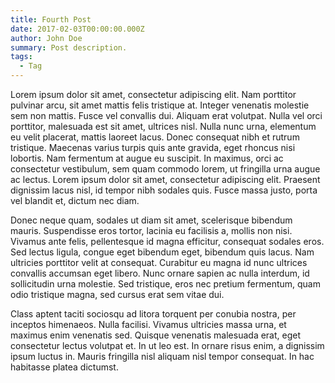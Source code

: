 ```yaml
---
title: Fourth Post
date: 2017-02-03T00:00:00.000Z
author: John Doe
summary: Post description.
tags:
  - Tag
---
```

Lorem ipsum dolor sit amet, consectetur adipiscing elit. Nam porttitor pulvinar arcu, sit amet mattis felis tristique at. Integer venenatis molestie sem non mattis. Fusce vel convallis dui. Aliquam erat volutpat. Nulla vel orci porttitor, malesuada est sit amet, ultrices nisl. Nulla nunc urna, elementum eu velit placerat, mattis laoreet lacus. Donec consequat nibh et rutrum tristique. Maecenas varius turpis quis ante gravida, eget rhoncus nisi lobortis. Nam fermentum at augue eu suscipit. In maximus, orci ac consectetur vestibulum, sem quam commodo lorem, ut fringilla urna augue ac lectus. Lorem ipsum dolor sit amet, consectetur adipiscing elit. Praesent dignissim lacus nisl, id tempor nibh sodales quis. Fusce massa justo, porta vel blandit et, dictum nec diam.

Donec neque quam, sodales ut diam sit amet, scelerisque bibendum mauris. Suspendisse eros tortor, lacinia eu facilisis a, mollis non nisi. Vivamus ante felis, pellentesque id magna efficitur, consequat sodales eros. Sed lectus ligula, congue eget bibendum eget, bibendum quis lacus. Nam ultricies porttitor velit at consequat. Curabitur eu magna id nunc ultrices convallis accumsan eget libero. Nunc ornare sapien ac nulla interdum, id sollicitudin urna molestie. Sed tristique, eros nec pretium fermentum, quam odio tristique magna, sed cursus erat sem vitae dui.

Class aptent taciti sociosqu ad litora torquent per conubia nostra, per inceptos himenaeos. Nulla facilisi. Vivamus ultricies massa urna, et maximus enim venenatis sed. Quisque venenatis malesuada erat, eget consectetur lectus volutpat et. In ut leo est. In ornare risus enim, a dignissim ipsum luctus in. Mauris fringilla nisl aliquam nisl tempor consequat. In hac habitasse platea dictumst.